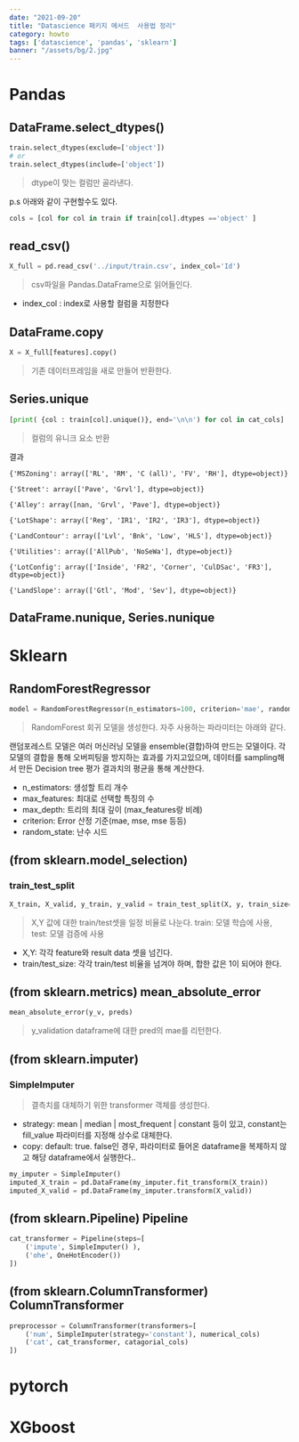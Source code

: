 ```yaml
---
date: "2021-09-20"
title: "Datascience 패키지 메서드  사용법 정리"
category: howto
tags: ['datascience', 'pandas', 'sklearn']
banner: "/assets/bg/2.jpg"
---
```


# Pandas
## DataFrame.select_dtypes()
```python
train.select_dtypes(exclude=['object'])
# or
train.select_dtypes(include=['object'])
```
> dtype이 맞는 컬럼만 골라낸다.

p.s 아래와 같이 구현할수도 있다.
```python
cols = [col for col in train if train[col].dtypes =='object' ]
```
## read_csv()
```python
X_full = pd.read_csv('../input/train.csv', index_col='Id')
```
> csv파일을 Pandas.DataFrame으로 읽어들인다. 
* index_col : index로 사용할 컬럼을 지정한다

## DataFrame.copy
```python
X = X_full[features].copy()
```
> 기존 데이터프레임을 새로 만들어 반환한다.


## Series.unique
```python
[print( {col : train[col].unique()}, end='\n\n') for col in cat_cols]

```
> 컬럼의 유니크 요소 반환 

결과
```
{'MSZoning': array(['RL', 'RM', 'C (all)', 'FV', 'RH'], dtype=object)}

{'Street': array(['Pave', 'Grvl'], dtype=object)}

{'Alley': array([nan, 'Grvl', 'Pave'], dtype=object)}

{'LotShape': array(['Reg', 'IR1', 'IR2', 'IR3'], dtype=object)}

{'LandContour': array(['Lvl', 'Bnk', 'Low', 'HLS'], dtype=object)}

{'Utilities': array(['AllPub', 'NoSeWa'], dtype=object)}

{'LotConfig': array(['Inside', 'FR2', 'Corner', 'CulDSac', 'FR3'], dtype=object)}

{'LandSlope': array(['Gtl', 'Mod', 'Sev'], dtype=object)}
```

## DataFrame.nunique, Series.nunique

# Sklearn

## RandomForestRegressor
```python
model = RandomForestRegressor(n_estimators=100, criterion='mae', random_state=0)
```
> RandomForest 회귀 모델을 생성한다. 자주 사용하는 파라미터는  아래와 같다.

랜덤포레스트 모델은 여러 머신러닝 모델을 ensemble(결합)하여 만드는 모델이다.
각 모델의 결합을 통해 오버피팅을 방지하는 효과를 가지고있으며, 
데이터를 sampling해서 만든 Decision tree 평가 결과치의 평균을 통해 계산한다.
* n_estimators: 생성할 트리 개수 
* max_features: 최대로 선택할 특징의 수
* max_depth: 트리의 최대 깊이 (max_features랑 비례)
* criterion: Error 산정 기준(mae, mse, mse 등등)
* random_state: 난수 시드

## (from sklearn.model_selection) 

### train_test_split
```python
X_train, X_valid, y_train, y_valid = train_test_split(X, y, train_size=0.8, test_size=0.2, random_state=0)
```
> X,Y 값에 대한 train/test셋을 일정 비율로 나눈다. train: 모델 학습에 사용, test: 모델 검증에 사용
* X,Y:  각각 feature와 result data 셋을 넘긴다.
* train/test_size: 각각 train/test 비율을 넘겨야 하며, 합한 값은 1이 되어야 한다.

## (from sklearn.metrics) mean_absolute_error
```python
mean_absolute_error(y_v, preds)
```
>  y_validation dataframe에 대한 pred의 mae를 리턴한다.

## (from sklearn.imputer)
### SimpleImputer
> 결측치를 대체하기 위한 transformer 객체를 생성한다.
* strategy: mean | median | most_frequent | constant 등이 있고, constant는 fill_value 파라미터를 지정해 상수로 대체한다.
* copy: default:  true. false인 경우, 파라미터로 들어온 dataframe을 복제하지 않고 해당 dataframe에서 실행한다..
```python
my_imputer = SimpleImputer()
imputed_X_train = pd.DataFrame(my_imputer.fit_transform(X_train))
imputed_X_valid = pd.DataFrame(my_imputer.transform(X_valid))
```

## (from sklearn.Pipeline) Pipeline

```python
cat_transformer = Pipeline(steps=[
    ('impute', SimpleImputer() ),
    ('ohe', OneHotEncoder())
])
```

## (from sklearn.ColumnTransformer) ColumnTransformer
```python
preprocessor = ColumnTransformer(transformers=[
    ('num', SimpleImputer(strategy='constant'), numerical_cols)
    ('cat', cat_transformer, catagorial_cols)
])
```
# pytorch

# XGboost
